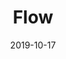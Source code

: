 ---
title: "Flow"
date: "2019-10-17"
description: "This sketch has a couple of different base shapes where particles originate to be swept away by an invisible force grid."
image: "flow.png"
github: "https://github.com/DriesCruyskens/flow"
---